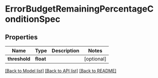 # ErrorBudgetRemainingPercentageConditionSpec

## Properties
Name | Type | Description | Notes
------------ | ------------- | ------------- | -------------
**threshold** | **float** |  | [optional] 

[[Back to Model list]](../README.md#documentation-for-models) [[Back to API list]](../README.md#documentation-for-api-endpoints) [[Back to README]](../README.md)


